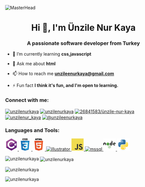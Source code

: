 ![MasterHead](https://media.licdn.com/dms/image/v2/D4D16AQHR34cYb6wbbA/profile-displaybackgroundimage-shrink_350_1400/profile-displaybackgroundimage-shrink_350_1400/0/1722880781241?e=1729123200&v=beta&t=dzeizXztq2IKudaKZLZ3JhaGmpopJbGnkSBDSa_5I6A)




<h1 align="center">Hi 👋, I'm Ünzile Nur Kaya</h1>
<h3 align="center">A passionate software developer from Turkey</h3>


- 🌱 I’m currently learning **css,javascript**

- 💬 Ask me about **html**

- 📫 How to reach me **unzileenurkaya@gmail.com**

- ⚡ Fun fact **I think it's fun, and I'm open to learning.**

<h3 align="left">Connect with me:</h3>
<p align="left">
<a href="https://dev.to/unzilenurkaya" target="blank"><img align="center" src="https://raw.githubusercontent.com/rahuldkjain/github-profile-readme-generator/master/src/images/icons/Social/devto.svg" alt="unzilenurkaya" height="30" width="40" /></a>
<a href="https://linkedin.com/in/unzilenurkaya" target="blank"><img align="center" src="https://raw.githubusercontent.com/rahuldkjain/github-profile-readme-generator/master/src/images/icons/Social/linked-in-alt.svg" alt="unzilenurkaya" height="30" width="40" /></a>
<a href="https://stackoverflow.com/users/26841583/ünzile-nur-kaya" target="blank"><img align="center" src="https://raw.githubusercontent.com/rahuldkjain/github-profile-readme-generator/master/src/images/icons/Social/stack-overflow.svg" alt="26841583/ünzile-nur-kaya" height="30" width="40" /></a>
<a href="https://instagram.com/unzilenur_kaya" target="blank"><img align="center" src="https://raw.githubusercontent.com/rahuldkjain/github-profile-readme-generator/master/src/images/icons/Social/instagram.svg" alt="unzilenur_kaya" height="30" width="40" /></a>
<a href="https://medium.com/@unzileenurkaya" target="blank"><img align="center" src="https://raw.githubusercontent.com/rahuldkjain/github-profile-readme-generator/master/src/images/icons/Social/medium.svg" alt="@unzileenurkaya" height="30" width="40" /></a>
</p>

<h3 align="left">Languages and Tools:</h3>
<p align="left"> <a href="https://www.w3schools.com/cs/" target="_blank" rel="noreferrer"> <img src="https://raw.githubusercontent.com/devicons/devicon/master/icons/csharp/csharp-original.svg" alt="csharp" width="40" height="40"/> </a> <a href="https://www.w3schools.com/css/" target="_blank" rel="noreferrer"> <img src="https://raw.githubusercontent.com/devicons/devicon/master/icons/css3/css3-original-wordmark.svg" alt="css3" width="40" height="40"/> </a> <a href="https://www.w3.org/html/" target="_blank" rel="noreferrer"> <img src="https://raw.githubusercontent.com/devicons/devicon/master/icons/html5/html5-original-wordmark.svg" alt="html5" width="40" height="40"/> </a> <a href="https://www.adobe.com/in/products/illustrator.html" target="_blank" rel="noreferrer"> <img src="https://www.vectorlogo.zone/logos/adobe_illustrator/adobe_illustrator-icon.svg" alt="illustrator" width="40" height="40"/> </a> <a href="https://developer.mozilla.org/en-US/docs/Web/JavaScript" target="_blank" rel="noreferrer"> <img src="https://raw.githubusercontent.com/devicons/devicon/master/icons/javascript/javascript-original.svg" alt="javascript" width="40" height="40"/> </a> <a href="https://www.microsoft.com/en-us/sql-server" target="_blank" rel="noreferrer"> <img src="https://www.svgrepo.com/show/303229/microsoft-sql-server-logo.svg" alt="mssql" width="40" height="40"/> </a> <a href="https://nodejs.org" target="_blank" rel="noreferrer"> <img src="https://raw.githubusercontent.com/devicons/devicon/master/icons/nodejs/nodejs-original-wordmark.svg" alt="nodejs" width="40" height="40"/> </a> <a href="https://www.python.org" target="_blank" rel="noreferrer"> <img src="https://raw.githubusercontent.com/devicons/devicon/master/icons/python/python-original.svg" alt="python" width="40" height="40"/> </a> </p>

<p><img align="left" src="https://github-readme-stats.vercel.app/api/top-langs?username=unzilenurkaya&show_icons=true&locale=en&layout=compact" alt="unzilenurkaya" /></p>

<p>&nbsp;<img align="center" src="https://github-readme-stats.vercel.app/api?username=unzilenurkaya&show_icons=true&locale=en" alt="unzilenurkaya" /></p>

<p><img align="center" src="https://github-readme-streak-stats.herokuapp.com/?user=unzilenurkaya&" alt="unzilenurkaya" /></p>
<p align="left"> <img src="https://komarev.com/ghpvc/?username=unzilenurkaya&label=Profile%20views&color=0e75b6&style=flat" alt="unzilenurkaya" /> </p>

